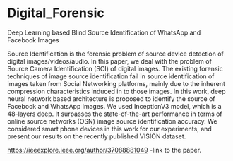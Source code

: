 # Digital_Forensic
Deep Learning based Blind Source Identification of WhatsApp and Facebook Images

Source Identification is the forensic problem of source device detection of digital images/videos/audio. In this paper, we deal with the problem of Source Camera Identification (SCI) of digital images. The existing forensic techniques of image source identification fail in source identification of images taken from Social Networking platforms, mainly due to the inherent compression characteristics induced in to those images. In this work, deep neural network based architecture is proposed to identify the source of Facebook and WhatsApp images. We used InceptionV3 model, which is a 48-layers deep. It surpasses the state-of-the-art performance in terms of online source networks (OSN) image source identification accuracy. We considered smart phone devices in this work for our experiments, and present our results on the recently published VISION dataset.

https://ieeexplore.ieee.org/author/37088881049 -link to the paper. 
